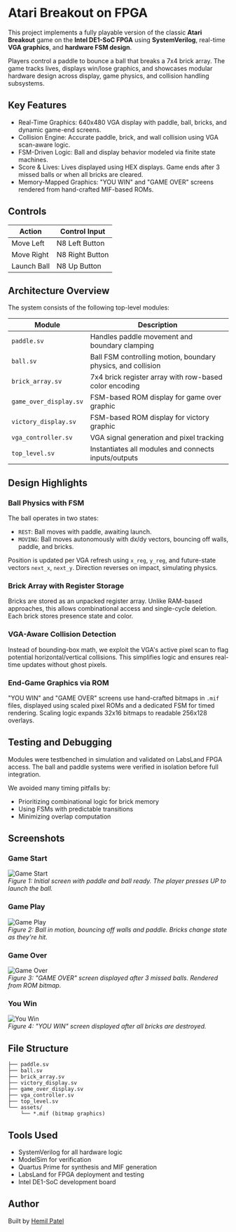 # Atari Breakout on FPGA

This project implements a fully playable version of the classic **Atari Breakout** game on the **Intel DE1-SoC FPGA** using **SystemVerilog**, real-time **VGA graphics**, and **hardware FSM design**.

Players control a paddle to bounce a ball that breaks a 7x4 brick array. The game tracks lives, displays win/lose graphics, and showcases modular hardware design across display, game physics, and collision handling subsystems.

## Key Features

- Real-Time Graphics: 640x480 VGA display with paddle, ball, bricks, and dynamic game-end screens.
- Collision Engine: Accurate paddle, brick, and wall collision using VGA scan-aware logic.
- FSM-Driven Logic: Ball and display behavior modeled via finite state machines.
- Score & Lives: Lives displayed using HEX displays. Game ends after 3 missed balls or when all bricks are cleared.
- Memory-Mapped Graphics: "YOU WIN" and "GAME OVER" screens rendered from hand-crafted MIF-based ROMs.

## Controls

| Action        | Control Input  |
|---------------|----------------|
| Move Left     | N8 Left Button |
| Move Right    | N8 Right Button|
| Launch Ball   | N8 Up Button   |

## Architecture Overview

The system consists of the following top-level modules:

| Module                 | Description                                                 |
|------------------------|-------------------------------------------------------------|
| `paddle.sv`            | Handles paddle movement and boundary clamping               |
| `ball.sv`              | Ball FSM controlling motion, boundary physics, and collision|
| `brick_array.sv`       | 7x4 brick register array with row-based color encoding      |
| `game_over_display.sv` | FSM-based ROM display for game over graphic                 |
| `victory_display.sv`   | FSM-based ROM display for victory graphic                   |
| `vga_controller.sv`    | VGA signal generation and pixel tracking                    |
| `top_level.sv`         | Instantiates all modules and connects inputs/outputs        |

## Design Highlights

### Ball Physics with FSM

The ball operates in two states:
- `REST`: Ball moves with paddle, awaiting launch.
- `MOVING`: Ball moves autonomously with dx/dy vectors, bouncing off walls, paddle, and bricks.

Position is updated per VGA refresh using `x_reg`, `y_reg`, and future-state vectors `next_x`, `next_y`. Direction reverses on impact, simulating physics.

### Brick Array with Register Storage

Bricks are stored as an unpacked register array. Unlike RAM-based approaches, this allows combinational access and single-cycle deletion. Each brick stores presence state and color.

### VGA-Aware Collision Detection

Instead of bounding-box math, we exploit the VGA's active pixel scan to flag potential horizontal/vertical collisions. This simplifies logic and ensures real-time updates without ghost pixels.

### End-Game Graphics via ROM

"YOU WIN" and "GAME OVER" screens use hand-crafted bitmaps in `.mif` files, displayed using scaled pixel ROMs and a dedicated FSM for timed rendering. Scaling logic expands 32x16 bitmaps to readable 256x128 overlays.

## Testing and Debugging

Modules were testbenched in simulation and validated on LabsLand FPGA access. The ball and paddle systems were verified in isolation before full integration.

We avoided many timing pitfalls by:
- Prioritizing combinational logic for brick memory
- Using FSMs with predictable transitions
- Minimizing overlap computation

## Screenshots

### Game Start
![Game Start](assets/Game%20Start.png)  
*Figure 1: Initial screen with paddle and ball ready. The player presses UP to launch the ball.*

### Game Play
![Game Play](assets/Game%20Play.png)  
*Figure 2: Ball in motion, bouncing off walls and paddle. Bricks change state as they're hit.*

### Game Over
![Game Over](assets/Game%20Over.png)  
*Figure 3: "GAME OVER" screen displayed after 3 missed balls. Rendered from ROM bitmap.*

### You Win
![You Win](assets/You%20Win.png)  
*Figure 4: "YOU WIN" screen displayed after all bricks are destroyed.*


## File Structure

```
├── paddle.sv
├── ball.sv
├── brick_array.sv
├── victory_display.sv
├── game_over_display.sv
├── vga_controller.sv
├── top_level.sv
└── assets/
    └── *.mif (bitmap graphics)
```

## Tools Used

- SystemVerilog for all hardware logic
- ModelSim for verification
- Quartus Prime for synthesis and MIF generation
- LabsLand for FPGA deployment and testing
- Intel DE1-SoC development board

## Author

Built by [Hemil Patel](https://github.com/hemzp)
